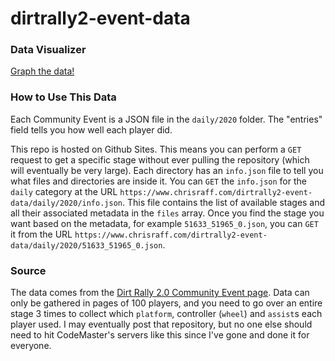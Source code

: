 # dirtrally2-event-data
 
 ### Data Visualizer
 [Graph the data!](https://www.chrisraff.com/dirtrally2)
 
 
 ### How to Use This Data
Each Community Event is a JSON file in the `daily/2020` folder. The "entries" field tells you how well each player did.

This repo is hosted on Github Sites. This means you can perform a `GET` request to get a specific stage without ever pulling the repository (which will eventually be very large). Each directory has an `info.json` file to tell you what files and directories are inside it. You can `GET` the `info.json` for the `daily` category at the URL `https://www.chrisraff.com/dirtrally2-event-data/daily/2020/info.json`. This file contains the list of available stages and all their associated metadata in the `files` array. Once you find the stage you want based on the metadata, for example `51633_51965_0.json`, you can `GET` it from the URL `https://www.chrisraff.com/dirtrally2-event-data/daily/2020/51633_51965_0.json`.

### Source

The data comes from the [Dirt Rally 2.0 Community Event page](https://dirtrally2.com/community-events). Data can only be gathered in pages of 100 players, and you need to go over an entire stage 3 times to collect which  `platform`, controller (`wheel`) and `assist`s each player used. I may eventually post that repository, but no one else should need to hit CodeMaster's servers like this since I've gone and done it for everyone.
